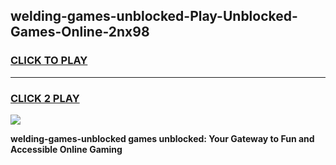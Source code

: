 
## welding-games-unblocked-Play-Unblocked-Games-Online-2nx98
<h3>
<a href="https://premium76.site?title=welding-games-unblocked&ref=25A">CLICK TO PLAY</a></h3>
<hr>

<h3>
<a href="https://premium76.site?title=welding-games-unblocked&ref=25A">CLICK 2 PLAY</a>
  
</h3>

<a href="https://premium76.site?title=welding-games-unblocked&ref=25A"><img src="https://clearcache.store/games.png"></a>


**welding-games-unblocked games unblocked: Your Gateway to Fun and Accessible Online Gaming**
